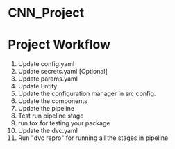 # CNN_Project

# Project Workflow

1. Update config.yaml
2. Update secrets.yaml [Optional]
3. Update params.yaml
4. Update Entity
5. Update the configuration manager in src config.
6. Update the components
7. Update the pipeline
8. Test run pipeline stage
9. run tox for testing your package
10. Update the dvc.yaml
11. Run "dvc repro" for running all the stages in pipeline